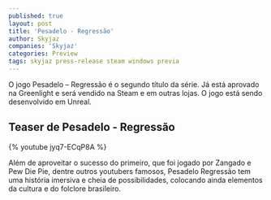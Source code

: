 ```yaml
---
published: true
layout: post
title: 'Pesadelo - Regressão'
author: Skyjaz 
companies: 'Skyjaz'
categories: Preview
tags: skyjaz press-release steam windows previa
---
```

O jogo Pesadelo – Regressão é o segundo título da série. Já está aprovado na Greenlight e será vendido na Steam e em outras lojas. O jogo está sendo desenvolvido em Unreal. 

## Teaser de Pesadelo - Regressão
{% youtube jyq7-ECqP8A %}

Além de aproveitar o sucesso do primeiro, que foi jogado por Zangado e Pew Die Pie, dentre outros youtubers famosos, Pesadelo Regressão tem uma história imersiva e cheia de possibilidades, colocando ainda elementos da cultura e do folclore brasileiro.

